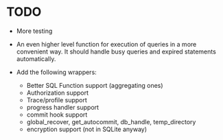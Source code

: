 # TODO

- More testing

- An even higher level function for execution of queries in a more
  convenient way. It should handle busy queries and expired statements
  automatically.

- Add the following wrappers:

  - Better SQL Function support (aggregating ones)
  - Authorization support
  - Trace/profile support
  - progress handler support
  - commit hook support
  - global_recover, get_autocommit, db_handle, temp_directory
  - encryption support (not in SQLite anyway)
